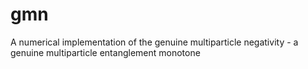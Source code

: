 gmn
===

A numerical implementation of the genuine multiparticle negativity - a genuine multiparticle entanglement monotone
